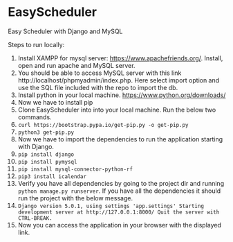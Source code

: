 # EasyScheduler
Easy Scheduler with Django and MySQL

Steps to run locally: 
1. Install XAMPP for mysql server: https://www.apachefriends.org/. Install, open and run apache and MySQL server. 
2. You should be able to access MySQL server with this link http://localhost/phpmyadmin/index.php. Here select import option and use the SQL file included with the repo to import the db.
3. Install python in your local machine. https://www.python.org/downloads/
4. Now we have to install pip 
5. Clone EasyScheduler into into your local machine. Run the below two commands.
6. `curl https://bootstrap.pypa.io/get-pip.py -o get-pip.py`
7. `python3 get-pip.py`
8. Now we have to import the dependencies to run the application starting with Django.
9. `pip install django`
10. `pip install pymysql`
11. `pip install mysql-connector-python-rf`
12. `pip3 install icalendar`
13. Verify you have all dependencies by going to the project dir and running `python manage.py runserver`. If you have all the dependencies it should run the project with the below message.
14. `Django version 5.0.1, using settings 'app.settings'
Starting development server at http://127.0.0.1:8000/
Quit the server with CTRL-BREAK.`
15. Now you can access the application in your browser with the displayed link. 
